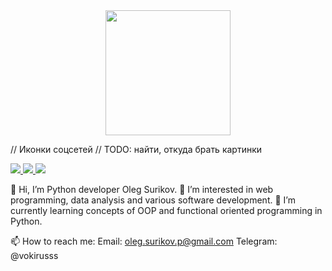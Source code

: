 <div id="header" align="center">
  <img src="https://i.giphy.com/media/v1.Y2lkPTc5MGI3NjExM2MxaTVnNWY5aGNwMTRmZmIzaDFlcmI3MjBoenc1d3lpeDFxdTM0NyZlcD12MV9pbnRlcm5hbF9naWZfYnlfaWQmY3Q9Zw/QDjpIL6oNCVZ4qzGs7/giphy.gif" width="200"/>
</div>

// Иконки соцсетей
// TODO: найти, откуда брать картинки
<div id="budges">
  <a href="https://t.me/vokirusss">
    <img src="https://img.shields.io/badge/Telegram-blue">
  </a>
  <a href="https://www.youtube.com/channel/UCLH-RQxK_r2BWIKV9tir6dQ">
    <img src="https://img.shields.io/badge/YouTube-red">
  </a>
  <a href="none">
    <img src="https://img.shields.io/badge/LinkedIn-blue?logo=linkedin&logoColor=white">
  </a>
</div>


👋 Hi, I’m Python developer Oleg Surikov.
👀 I’m interested in web programming, data analysis and various software development.
🌱 I’m currently learning concepts of OOP and functional oriented programming in Python.

📫 How to reach me:
Email: oleg.surikov.p@gmail.com
Telegram: @vokirusss
